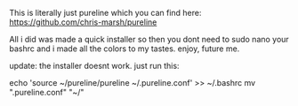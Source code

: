 This is literally just pureline which you can find here: https://github.com/chris-marsh/pureline


All i did was made a quick installer so then you dont need to sudo nano your bashrc and i made all the colors
to my tastes. enjoy, future me.

update: the installer doesnt work. just run this:

echo 'source ~/pureline/pureline ~/.pureline.conf' >> ~/.bashrc 
mv ".pureline.conf" "~/"
